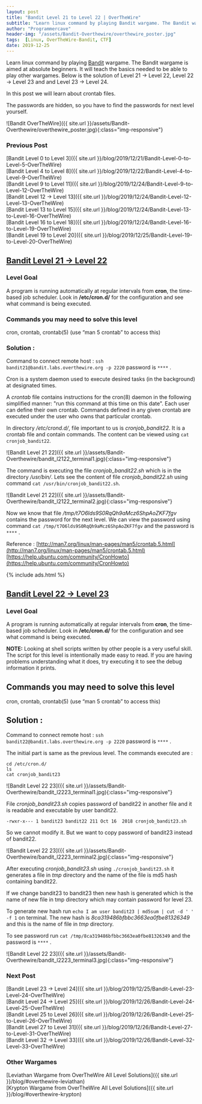 ```yaml
---
layout: post
title: "Bandit Level 21 to Level 22 | OverTheWire"
subtitle: "Learn linux command by playing Bandit wargame. The Bandit wargame is aimed at absolute beginners. It will teach the basics needed to be able to play other wargames. Below is the solution of Level 21 → Level 22 and Level 22 → Level 23. In this post we will learn about crontab files. The passwords are hidden, so you have to find the passwords for next level yourself."
author: "Programmercave"
header-img: "/assets/Bandit-Overthewire/overthewire_poster.jpg"
tags:  [Linux, OverTheWire-Bandit, CTF]
date: 2019-12-25
---
```


Learn linux command by playing [Bandit](https://overthewire.org/wargames/bandit/) wargame. The Bandit wargame is aimed at absolute beginners. It will teach the basics needed to be able to play other wargames. Below is the solution of Level 21 → Level 22, Level 22 → Level 23 and and Level 23 → Level 24. 

In this post we will learn about crontab files.

The passwords are hidden, so you have to find the passwords for next level yourself.

![Bandit OverTheWire]({{ site.url }}/assets/Bandit-Overthewire/overthewire_poster.jpg){:class="img-responsive"}

### Previous Post

[Bandit Level 0 to Level 3]({{ site.url }}/blog/2019/12/21/Bandit-Level-0-to-Level-5-OverTheWire)<br/>
[Bandit Level 4 to Level 8]({{ site.url }}/blog/2019/12/22/Bandit-Level-4-to-Level-9-OverTheWire)<br/>
[Bandit Level 9 to Level 11]({{ site.url }}/blog/2019/12/24/Bandit-Level-9-to-Level-12-OverTheWire)<br/>
[Bandit Level 12 → Level 13]({{ site.url }}/blog/2019/12/24/Bandit-Level-12-Level-13-OverTheWire)<br/>
[Bandit Level 13 to Level 15]({{ site.url }}/blog/2019/12/24/Bandit-Level-13-to-Level-16-OverTheWire)<br/>
[Bandit Level 16 to Level 18]({{ site.url }}/blog/2019/12/24/Bandit-Level-16-to-Level-19-OverTheWire)<br/>
[Bandit Level 19 to Level 20]({{ site.url }}/blog/2019/12/25/Bandit-Level-19-to-Level-20-OverTheWire)

## [Bandit Level 21 → Level 22](https://overthewire.org/wargames/bandit/bandit22.html)

### Level Goal

A program is running automatically at regular intervals from **cron**, the time-based job scheduler. Look in **/etc/cron.d/** for the configuration and see what command is being executed.

### Commands you may need to solve this level

cron, crontab, crontab(5) (use “man 5 crontab” to access this)

### Solution : 

Command to connect remote host : `ssh bandit21@bandit.labs.overthewire.org -p 2220` password is `****` .

Cron is a system daemon used to execute desired tasks (in the background) at designated times. 

A *crontab* file contains instructions for the cron(8) daemon in the following simplified manner: "run this command at this time on this date".  Each user can define their own crontab.  Commands defined in any given crontab are executed under the user who owns that particular crontab.

In directory */etc/crond.d/*, file important to us is *cronjob_bandit22*. It is a crontab file and contain commands. The content can be viewed using `cat cronjob_bandit22`.

![Bandit Level 21 22]({{ site.url }}/assets/Bandit-Overthewire/bandit_l2122_terminal1.jpg){:class="img-responsive"}

The command is executing the file *cronjob_bandit22.sh* which is in the directory */usr/bin/*. Lets see the content of file *cronjob_bandit22.sh* using command `cat /usr/bin/cronjob_bandit22.sh`.

![Bandit Level 21 22]({{ site.url }}/assets/Bandit-Overthewire/bandit_l2122_terminal2.jpg){:class="img-responsive"}

Now we know that file */tmp/t7O6lds9S0RqQh9aMcz6ShpAoZKF7fgv* contains the password for the next level. We can view the password using command `cat /tmp/t7O6lds9S0RqQh9aMcz6ShpAoZKF7fgv` and the password is `****` .

Reference : [http://man7.org/linux/man-pages/man5/crontab.5.html](http://man7.org/linux/man-pages/man5/crontab.5.html)<br/>
[https://help.ubuntu.com/community/CronHowto](https://help.ubuntu.com/community/CronHowto)<br/>

{% include ads.html %}<br/>

## [Bandit Level 22 → Level 23](https://overthewire.org/wargames/bandit/bandit23.html)

### Level Goal

A program is running automatically at regular intervals from **cron**, the time-based job scheduler. Look in **/etc/cron.d/** for the configuration and see what command is being executed.

**NOTE:** Looking at shell scripts written by other people is a very useful skill. The script for this level is intentionally made easy to read. If you are having problems understanding what it does, try executing it to see the debug information it prints.

## Commands you may need to solve this level

cron, crontab, crontab(5) (use “man 5 crontab” to access this)

## Solution : 

Command to connect remote host : `ssh bandit22@bandit.labs.overthewire.org -p 2220` password is `****` .

The initial part is same as the previous level. The commands executed are :
```
cd /etc/cron.d/
ls
cat cronjob_bandit23
```

![Bandit Level 22 23]({{ site.url }}/assets/Bandit-Overthewire/bandit_l2223_terminal1.jpg){:class="img-responsive"}

File *cronjob_bandit23.sh* copies password of bandit22 in another file and it is readable and executable by user bandit22. 
```
-rwxr-x--- 1 bandit23 bandit22 211 Oct 16  2018 cronjob_bandit23.sh
```

So we cannot modify it. But we want to copy password of bandit23 instead of bandit22.

![Bandit Level 22 23]({{ site.url }}/assets/Bandit-Overthewire/bandit_l2223_terminal2.jpg){:class="img-responsive"}

After executing *cronjob_bandit23.sh* using `./cronjob_bandit23.sh` it generates a file in *tmp* directory and the name of the file is md5 hash containing bandit22.
 
If we change bandit23 to bandit23 then new hash is generated which is the name of new file in tmp directory which may contain password for level 23.

To generate new hash run `echo I am user bandit23 | md5sum | cut -d ' ' -f 1` on terminal. The new hash is *8ca319486bfbbc3663ea0fbe81326349* and this is the name of file in *tmp* directory.

To see password run `cat /tmp/8ca319486bfbbc3663ea0fbe81326349` and the password is `****` .

![Bandit Level 22 23]({{ site.url }}/assets/Bandit-Overthewire/bandit_l2223_terminal3.jpg){:class="img-responsive"}

### Next Post

[Bandit Level 23 → Level 24]({{ site.url }}/blog/2019/12/25/Bandit-Level-23-Level-24-OverTheWire)<br/>
[Bandit Level 24 → Level 25]({{ site.url }}/blog/2019/12/26/Bandit-Level-24-Level-25-OverTheWire)<br/>
[Bandit Level 25 to Level 26]({{ site.url }}/blog/2019/12/26/Bandit-Level-25-to-Level-26-OverTheWire)<br/>
[Bandit Level 27 to Level 31]({{ site.url }}/blog/2019/12/26/Bandit-Level-27-to-Level-31-OverTheWire)<br/>
[Bandit Level 32 → Level 33]({{ site.url }}/blog/2019/12/26/Bandit-Level-32-Level-33-OverTheWire)<br/>

### Other Wargames
[Leviathan Wargame from OverTheWire All Level Solutions]({{ site.url }}/blog/#overthewire-leviathan)<br/> 
[Krypton Wargame from OverTheWire All Level Solutions]({{ site.url }}/blog/#overthewire-krypton)<br/>
